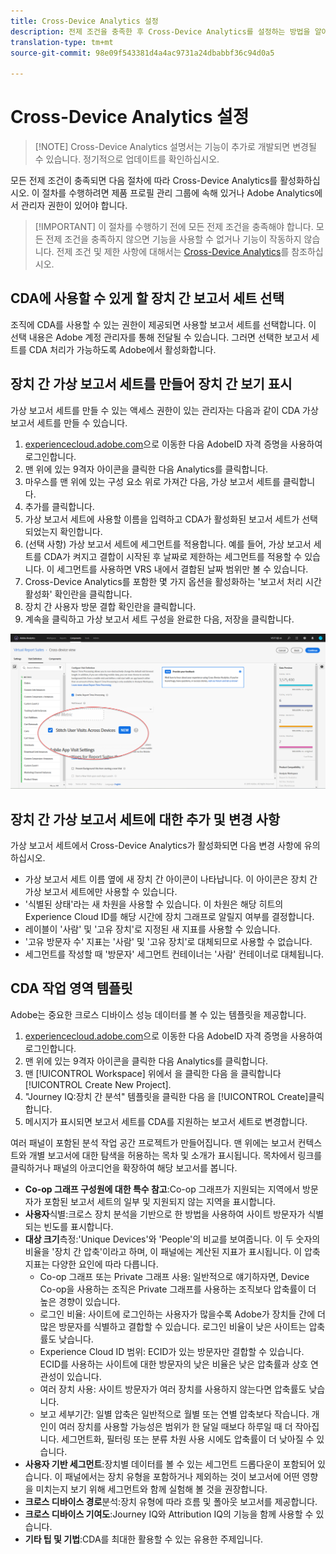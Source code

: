 ```yaml
---
title: Cross-Device Analytics 설정
description: 전제 조건을 충족한 후 Cross-Device Analytics를 설정하는 방법을 알아봅니다.
translation-type: tm+mt
source-git-commit: 98e09f543381d4a4ac9731a24dbabbf36c94d0a5

---
```



# Cross-Device Analytics 설정

> [!NOTE] Cross-Device Analytics 설명서는 기능이 추가로 개발되면 변경될 수 있습니다. 정기적으로 업데이트를 확인하십시오.

모든 전제 조건이 충족되면 다음 절차에 따라 Cross-Device Analytics를 활성화하십시오. 이 절차를 수행하려면 제품 프로필 관리 그룹에 속해 있거나 Adobe Analytics에서 관리자 권한이 있어야 합니다.

> [!IMPORTANT] 이 절차를 수행하기 전에 모든 전제 조건을 충족해야 합니다. 모든 전제 조건을 충족하지 않으면 기능을 사용할 수 없거나 기능이 작동하지 않습니다. 전제 조건 및 제한 사항에 대해서는 [Cross-Device Analytics](cda-home.md)를 참조하십시오.

## CDA에 사용할 수 있게 할 장치 간 보고서 세트 선택

조직에 CDA를 사용할 수 있는 권한이 제공되면 사용할 보고서 세트를 선택합니다. 이 선택 내용은 Adobe 계정 관리자를 통해 전달될 수 있습니다. 그러면 선택한 보고서 세트를 CDA 처리가 가능하도록 Adobe에서 활성화합니다.

## 장치 간 가상 보고서 세트를 만들어 장치 간 보기 표시

가상 보고서 세트를 만들 수 있는 액세스 권한이 있는 관리자는 다음과 같이 CDA 가상 보고서 세트를 만들 수 있습니다.

1. [experiencecloud.adobe.com](https://experiencecloud.adobe.com)으로 이동한 다음 AdobeID 자격 증명을 사용하여 로그인합니다.
2. 맨 위에 있는 9격자 아이콘을 클릭한 다음 Analytics를 클릭합니다.
3. 마우스를 맨 위에 있는 구성 요소 위로 가져간 다음, 가상 보고서 세트를 클릭합니다.
4. 추가를 클릭합니다.
5. 가상 보고서 세트에 사용할 이름을 입력하고 CDA가 활성화된 보고서 세트가 선택되었는지 확인합니다.
6. (선택 사항) 가상 보고서 세트에 세그먼트를 적용합니다. 예를 들어, 가상 보고서 세트를 CDA가 켜지고 결합이 시작된 후 날짜로 제한하는 세그먼트를 적용할 수 있습니다. 이 세그먼트를 사용하면 VRS 내에서 결합된 날짜 범위만 볼 수 있습니다.
7. Cross-Device Analytics를 포함한 몇 가지 옵션을 활성화하는 &#39;보고서 처리 시간 활성화&#39; 확인란을 클릭합니다.
8. 장치 간 사용자 방문 결합 확인란을 클릭합니다.
9. 계속을 클릭하고 가상 보고서 세트 구성을 완료한 다음, 저장을 클릭합니다.

![CDA 확인란](assets/cda-checkbox.png)

## 장치 간 가상 보고서 세트에 대한 추가 및 변경 사항

가상 보고서 세트에서 Cross-Device Analytics가 활성화되면 다음 변경 사항에 유의하십시오.

* 가상 보고서 세트 이름 옆에 새 장치 간 아이콘이 나타납니다. 이 아이콘은 장치 간 가상 보고서 세트에만 사용할 수 있습니다.
* &#39;식별된 상태&#39;라는 새 차원을 사용할 수 있습니다. 이 차원은 해당 히트의 Experience Cloud ID를 해당 시간에 장치 그래프로 알릴지 여부를 결정합니다.
* 레이블이 &#39;사람&#39; 및 &#39;고유 장치&#39;로 지정된 새 지표를 사용할 수 있습니다.
* &#39;고유 방문자 수&#39; 지표는 &#39;사람&#39; 및 &#39;고유 장치&#39;로 대체되므로 사용할 수 없습니다.
* 세그먼트를 작성할 때 &#39;방문자&#39; 세그먼트 컨테이너는 &#39;사람&#39; 컨테이너로 대체됩니다.

## CDA 작업 영역 템플릿

Adobe는 중요한 크로스 디바이스 성능 데이터를 볼 수 있는 템플릿을 제공합니다.

1. [experiencecloud.adobe.com](https://experiencecloud.adobe.com)으로 이동한 다음 AdobeID 자격 증명을 사용하여 로그인합니다.
1. 맨 위에 있는 9격자 아이콘을 클릭한 다음 Analytics를 클릭합니다.
1. 맨 [!UICONTROL Workspace] 위에서 을 클릭한 다음 을 클릭합니다 [!UICONTROL Create New Project].
1. &quot;Journey IQ:장치 간 분석&quot; 템플릿을 클릭한 다음 을 [!UICONTROL Create]클릭합니다.
1. 메시지가 표시되면 보고서 세트를 CDA를 지원하는 보고서 세트로 변경합니다.

여러 패널이 포함된 분석 작업 공간 프로젝트가 만들어집니다. 맨 위에는 보고서 컨텍스트와 개별 보고서에 대한 탐색을 허용하는 목차 및 소개가 표시됩니다. 목차에서 링크를 클릭하거나 패널의 아코디언을 확장하여 해당 보고서를 봅니다.

* **Co-op 그래프 구성원에 대한 특수 참고**:Co-op 그래프가 지원되는 지역에서 방문자가 포함된 보고서 세트의 일부 및 지원되지 않는 지역을 표시합니다.
* **사용자**&#x200B;식별:크로스 장치 분석을 기반으로 한 방법을 사용하여 사이트 방문자가 식별되는 빈도를 표시합니다.
* **대상 크기**&#x200B;측정:&#39;Unique Devices&#39;와 &#39;People&#39;의 비교를 보여줍니다. 이 두 숫자의 비율을 &#39;장치 간 압축&#39;이라고 하며, 이 패널에는 계산된 지표가 표시됩니다. 이 압축 지표는 다양한 요인에 따라 다릅니다.
   * Co-op 그래프 또는 Private 그래프 사용: 일반적으로 얘기하자면, Device Co-op을 사용하는 조직은 Private 그래프를 사용하는 조직보다 압축률이 더 높은 경향이 있습니다.
   * 로그인 비율: 사이트에 로그인하는 사용자가 많을수록 Adobe가 장치들 간에 더 많은 방문자를 식별하고 결합할 수 있습니다. 로그인 비율이 낮은 사이트는 압축률도 낮습니다.
   * Experience Cloud ID 범위: ECID가 있는 방문자만 결합할 수 있습니다. ECID를 사용하는 사이트에 대한 방문자의 낮은 비율은 낮은 압축률과 상호 연관성이 있습니다.
   * 여러 장치 사용: 사이트 방문자가 여러 장치를 사용하지 않는다면 압축률도 낮습니다.
   * 보고 세부기간: 일별 압축은 일반적으로 월별 또는 연별 압축보다 작습니다. 개인이 여러 장치를 사용할 가능성은 범위가 한 달일 때보다 하루일 때 더 작아집니다. 세그먼트화, 필터링 또는 분류 차원 사용 시에도 압축률이 더 낮아질 수 있습니다.
* **사용자 기반 세그먼트**:장치별 데이터를 볼 수 있는 세그먼트 드롭다운이 포함되어 있습니다. 이 패널에서는 장치 유형을 포함하거나 제외하는 것이 보고서에 어떤 영향을 미치는지 보기 위해 세그먼트와 함께 실험해 볼 것을 권장합니다.
* **크로스 디바이스 경로**&#x200B;분석:장치 유형에 따라 흐름 및 폴아웃 보고서를 제공합니다.
* **크로스 디바이스 기여도**:Journey IQ와 Attribution IQ의 기능을 함께 사용할 수 있습니다.
* **기타 팁 및 기법**:CDA를 최대한 활용할 수 있는 유용한 주제입니다.

